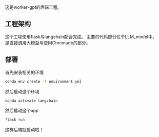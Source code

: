 这是worker-gpt的后端工程。

## 工程架构
这个工程使用flask与langchain配合完成。
主要的代码部分位于LLM_model中，是直接调用大模型与使用Chromadb的部分。

## 部署
首先安装相关的环境
``` bash
conda env create -f environment.yml
```
然后启动这个环境
```bash
conda activate langchain
```
然后启动这个app
```bash
flask run
```
这样后端就启动啦！


